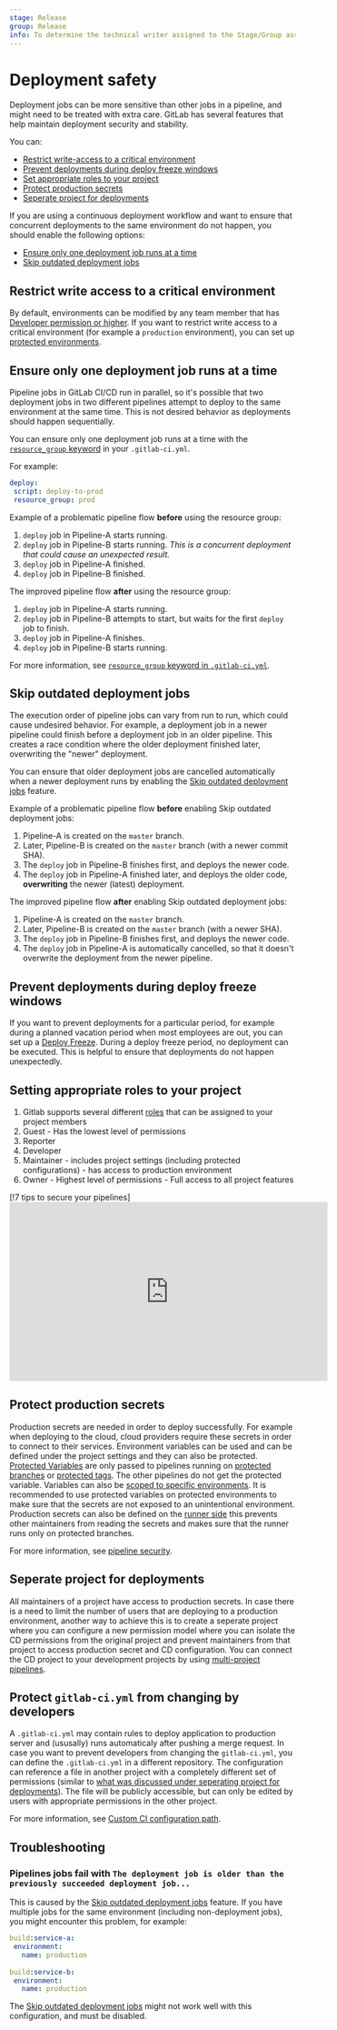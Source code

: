 ```yaml
---
stage: Release
group: Release
info: To determine the technical writer assigned to the Stage/Group associated with this page, see https://about.gitlab.com/handbook/engineering/ux/technical-writing/#assignments
---
```

 
# Deployment safety
 
Deployment jobs can be more sensitive than other jobs in a pipeline,
and might need to be treated with extra care. GitLab has several features
that help maintain deployment security and stability.
 
You can:
 
- [Restrict write-access to a critical environment](#restrict-write-access-to-a-critical-environment)
- [Prevent deployments during deploy freeze windows](#prevent-deployments-during-deploy-freeze-windows)
- [Set appropriate roles to your project](#setting-appropriate-roles-to-your-project)
- [Protect production secrets](#protect-production-secrets)
- [Seperate project for deployments](#seperate-project-for-deployments)
 
If you are using a continuous deployment workflow and want to ensure that concurrent deployments to the same environment do not happen, you should enable the following options:
 
- [Ensure only one deployment job runs at a time](#ensure-only-one-deployment-job-runs-at-a-time)
- [Skip outdated deployment jobs](#skip-outdated-deployment-jobs)
 
## Restrict write access to a critical environment
 
By default, environments can be modified by any team member that has [Developer permission or higher](../../user/permissions.md#project-members-permissions).
If you want to restrict write access to a critical environment (for example a `production` environment),
you can set up [protected environments](protected_environments.md).
 
## Ensure only one deployment job runs at a time
 
Pipeline jobs in GitLab CI/CD run in parallel, so it's possible that two deployment
jobs in two different pipelines attempt to deploy to the same environment at the same
time. This is not desired behavior as deployments should happen sequentially.
 
You can ensure only one deployment job runs at a time with the [`resource_group` keyword](../yaml/README.md#resource_group) in your `.gitlab-ci.yml`.
 
For example:
 
```yaml
deploy:
 script: deploy-to-prod
 resource_group: prod
```
 
Example of a problematic pipeline flow **before** using the resource group:
 
1. `deploy` job in Pipeline-A starts running.
1. `deploy` job in Pipeline-B starts running. *This is a concurrent deployment that could cause an unexpected result.*
1. `deploy` job in Pipeline-A finished.
1. `deploy` job in Pipeline-B finished.
 
The improved pipeline flow **after** using the resource group:
 
1. `deploy` job in Pipeline-A starts running.
1. `deploy` job in Pipeline-B attempts to start, but waits for the first `deploy` job to finish.
1. `deploy` job in Pipeline-A finishes.
1. `deploy` job in Pipeline-B starts running.
 
For more information, see [`resource_group` keyword in `.gitlab-ci.yml`](../yaml/README.md#resource_group).
 
## Skip outdated deployment jobs
 
The execution order of pipeline jobs can vary from run to run, which could cause
undesired behavior. For example, a deployment job in a newer pipeline could
finish before a deployment job in an older pipeline.
This creates a race condition where the older deployment finished later,
overwriting the "newer" deployment.
 
You can ensure that older deployment jobs are cancelled automatically when a newer deployment
runs by enabling the [Skip outdated deployment jobs](../pipelines/settings.md#skip-outdated-deployment-jobs) feature.
 
Example of a problematic pipeline flow **before** enabling Skip outdated deployment jobs:
 
1. Pipeline-A is created on the `master` branch.
1. Later, Pipeline-B is created on the `master` branch (with a newer commit SHA).
1. The `deploy` job in Pipeline-B finishes first, and deploys the newer code.
1. The `deploy` job in Pipeline-A finished later, and deploys the older code, **overwriting** the newer (latest) deployment.
 
The improved pipeline flow **after** enabling Skip outdated deployment jobs:
 
1. Pipeline-A is created on the `master` branch.
1. Later, Pipeline-B is created on the `master` branch (with a newer SHA).
1. The `deploy` job in Pipeline-B finishes first, and deploys the newer code.
1. The `deploy` job in Pipeline-A is automatically cancelled, so that it doesn't overwrite the deployment from the newer pipeline.
 
## Prevent deployments during deploy freeze windows
 
If you want to prevent deployments for a particular period, for example during a planned
vacation period when most employees are out, you can set up a [Deploy Freeze](../../user/project/releases/index.md#prevent-unintentional-releases-by-setting-a-deploy-freeze).
During a deploy freeze period, no deployment can be executed. This is helpful to
ensure that deployments do not happen unexpectedly.
 
 
## Setting appropriate roles to your project
 
1. Gitlab supports several different [roles](../../user/permissions.md#group-members-permissions) that can be assigned to your project members
 1. Guest - Has the lowest level of permissions
 1. Reporter
 1. Developer
 1. Maintainer - includes project settings (including protected configurations) - has access to production environment
 1. Owner - Highest level of permissions - Full access to all project features
 
[!7 tips to secure your pipelines]<iframe width="560" height="315" src="https://www.youtube.com/embed/Mq3C1KveDc0" frameborder="0" allow="accelerometer; autoplay; clipboard-write; encrypted-media; gyroscope; picture-in-picture" allowfullscreen></iframe>
 
## Protect production secrets
 
Production secrets are needed in order to deploy successfully. For example when deploying to the cloud, cloud providers require these secrets in order to connect to their services. Environment variables can be used and can be defined under the project settings and they can also be protected. [Protected Variables](../variables.md#protect-a-custom-variable)  are only passed to pipelines running on [protected branches](../../user/project/protected_branches.md) or [protected tags](../../user/project/protected_tags.md). The other pipelines do not get the protected variable.
Variables can also be [scoped to specific environments](../variables/where_variables_can_be_used.md#variables-with-an-environment-scope). It is recommended to use protected variables on protected environments to make sure that the secrets are not exposed to an unintentional environment.  Production secrets can also be defined on the [runner side](../runners.md/#prevent-runners-from-revealing-sensitive-information) this prevents other maintainers from reading the secrets and makes sure that the runner runs only on protected branches.
 
For more information, see [pipeline security](../pipelines.md#pipeline-security-on-protected-branches).
 
## Seperate project for deployments
 
All maintainers of a project have access to production secrets. In case there is a need to limit the number of users that are deploying to a production environment, another way to achieve this is to create a seperate project where you can configure a new permission model where you can isolate the CD permissions from the original project and prevent maintainers from that project to access production secret and CD configuration. You can connect the CD project to your development projects by using [multi-project pipelines](../multi_project_pipelines.md).

## Protect `gitlab-ci.yml` from changing by developers

A `.gitlab-ci.yml` may contain rules to deploy application to production server and (ususally) runs automaticaly after pushing a merge request. In case you want to prevent developers from changing the `gitlab-ci.yml`, you can define the `.gitlab-ci.yml` in a different repository. The configuration can reference a file in another project with a completely different set of permissions (similar to [what was discussed under seperating project for deployments](#seperate-project-for-deployments)). The file will be publicly accessible, but can only be edited by users with appropriate permissions in the other project.

For more information, see [Custom CI configuration path](../pipelines/settings.html#custom-ci-configuration-path).

## Troubleshooting
 
### Pipelines jobs fail with `The deployment job is older than the previously succeeded deployment job...`
 
This is caused by the [Skip outdated deployment jobs](../pipelines/settings.md#skip-outdated-deployment-jobs) feature.
If you have multiple jobs for the same environment (including non-deployment jobs), you might encounter this problem, for example:
 
```yaml
build:service-a:
 environment:
   name: production
 
build:service-b:
 environment:
   name: production
```
 
The [Skip outdated deployment jobs](../pipelines/settings.md#skip-outdated-deployment-jobs) might
not work well with this configuration, and must be disabled.
 
